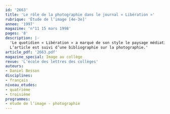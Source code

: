 ```yaml
---
id: '2663'
title: 'Le rôle de la photographie dans le journal « Libération »'
rubrique: 'Étude de l’image [4e-3e]'
annee: '1997'
magazine: 'n°11 15 mars 1998'
pages: '8'
description: |-
  'Le quotidien « Libération » a marqué de son style le paysage médiatique. En même temps, les bouleversements politiques et économiques ont remis en cause les certitudes trop rapides et les opinions tranchées qui étaient celles de la formule d’avant 1981 et qui assignaient à la photographie le rôle de témoignage irréfutable de la réalité. C’est cette mutation que les photographies expriment progressivement : le quotidien croise une crise plus vaste, celle de l’information en général et de l’image en particulier.
  L’article est suivi d’une bibliographie sur la photographie.'
article_pdf: '2663.pdf'
magazine_special: Image au collège
revue: 'L’école des lettres des collèges'
auteurs:
- Daniel Besson
disciplines:
- français
niveau_etudes:
- quatrième
- troisième
programmes:
- étude de l’image - photographie
---
```

